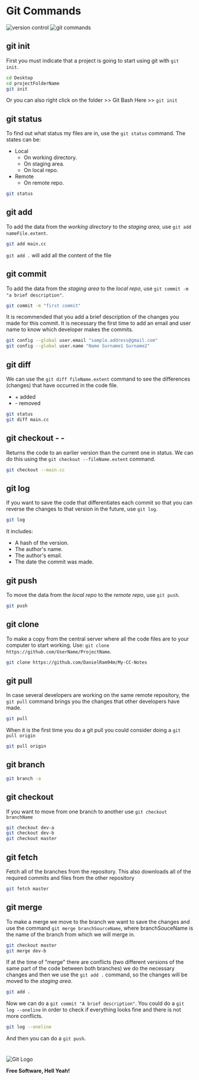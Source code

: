 # Git Commands

![version control](https://101droid.files.wordpress.com/2015/09/versioncontrol-server.png)
![git commands](https://d1jnx9ba8s6j9r.cloudfront.net/blog/wp-content/uploads/2016/11/Git-Architechture-Git-Tutorial-Edureka-2-768x720.png)

## git init
First you must indicate that a project is going to start using git with `git init`.
```bash
cd Desktop
cd projectFolderName
git init
```
Or you can also right click on the folder >> Git Bash Here >> `git init`

## git status
To find out what status my files are in, use the `git status` command.
The states can be:
- Local
    - On working directory.
    - On staging area.
    - On local repo.
- Remote
    - On remote repo.
```bash
git status
```
## git add <file>
To add the data from the *working directory* to the *staging area*, use `git add nameFile.extent`.
```bash
git add main.cc
```
`git add .` will add all the content of the file

## git commit
To add the data from the *staging area* to the *local repo*, use `git commit -m "a brief description"`.
```bash
git commit -m "first commit"
```
It is recommended that you add a brief description of the changes you made for this commit.
It is necessary the first time to add an email and user name to know which developer makes the commits.
```bash
git config --global user.email "sample.address@gmail.com"
git config --global user.name "Name Surname1 Surname2"
```
## git diff <file>
We can use the `git diff fileName.extent` command to see the differences (changes) that have occurred in the code file.
- \+ added
- \- removed
```bash
git status
git diff main.cc
```
## git checkout - - <file>
Returns the code to an earlier version than the current one in status. We can do this using the `git checkout --fileName.extent` command.
```bash
git checkout --main.cc
```
## git log
If you want to save the code that differentiates each commit so that you can reverse the changes to that version in the future, use `git log`.
```bash
git log
```
It includes:
- A hash of the version.
- The author's name.
- The author's email.
- The date the commit was made.

## git push
To move the data from the *local repo* to the *remote repo*, use `git push`.
```bash
git push
```
## git clone <http address>
To make a copy from the central server where all the code files are to your computer to start working. Use: `git clone https://github.com/UserName/ProjectName`.
```bash
git clone https://github.com/DanielRam94m/My-CC-Notes
```
## git pull
In case several developers are working on the same remote repository, the `git pull` command brings you the changes that other developers have made.
```bash
git pull
```
When it is the first time you do a git pull you could consider doing a `git pull origin`
```bash
git pull origin
```
## git branch
```bash
git branch -a
```
## git checkout <branch>
If you want to move from one branch to another use `git checkout branchName`
```bash
git checkout dev-a
git checkout dev-b
git checkout master
```
## git fetch <repository>
Fetch all of the branches from the repository. This also downloads all of the required commits and files from the other repository
```bash
git fetch master
```
## git merge
To make a merge we move to the branch we want to save the changes and use the command `git merge branchSourceName`, where branchSouceName is the name of the branch from which we will merge in.
```bash
git checkout master
git merge dev-b
```
If at the time of "merge" there are conflicts (two different versions of the same part of the code between both branches) we do the necessary changes and then we use the `git add .` command, so the changes will be moved to the *staging area*.
```bash
git add .
```
Now we can do a `git commit "A brief description"`.
You could do a `git log --oneline` in order to check if everything looks fine and there is not more conflicts.
```bash
git log --oneline
```
And then you can do a `git push`.
#
![Git Logo](https://www.ticarte.com/sites/su/styles/max/public/users/7/teaser/git-logo.png?itok=xQhWd_9g)



**Free Software, Hell Yeah!**

[//]: # (These are reference links used in the body of this note and get stripped out when the markdown processor does its job. There is no need to format nicely because it shouldn't be seen. Thanks SO - http://stackoverflow.com/questions/4823468/store-comments-in-markdown-syntax)


   [dill]: <https://github.com/joemccann/dillinger>
   [git-repo-url]: <https://github.com/joemccann/dillinger.git>
   [john gruber]: <http://daringfireball.net>
   [df1]: <http://daringfireball.net/projects/markdown/>
   [markdown-it]: <https://github.com/markdown-it/markdown-it>
   [Ace Editor]: <http://ace.ajax.org>
   [node.js]: <http://nodejs.org>
   [Twitter Bootstrap]: <http://twitter.github.com/bootstrap/>
   [jQuery]: <http://jquery.com>
   [@tjholowaychuk]: <http://twitter.com/tjholowaychuk>
   [express]: <http://expressjs.com>
   [AngularJS]: <http://angularjs.org>
   [Gulp]: <http://gulpjs.com>

   [PlDb]: <https://github.com/joemccann/dillinger/tree/master/plugins/dropbox/README.md>
   [PlGh]: <https://github.com/joemccann/dillinger/tree/master/plugins/github/README.md>
   [PlGd]: <https://github.com/joemccann/dillinger/tree/master/plugins/googledrive/README.md>
   [PlOd]: <https://github.com/joemccann/dillinger/tree/master/plugins/onedrive/README.md>
   [PlMe]: <https://github.com/joemccann/dillinger/tree/master/plugins/medium/README.md>
   [PlGa]: <https://github.com/RahulHP/dillinger/blob/master/plugins/googleanalytics/README.md>
